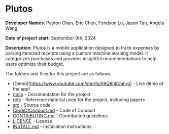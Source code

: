 # Plutos

**Developer Names**: Payton Chan, Eric Chen, Fondson Lu, Jason Tan, Angela Wang

**Date of project start**: September 9th, 2024

**Description**: Plutos is a mobile application designed to track expenses by parsing itemized receipts using a custom machine learning model. It categorizes purchases and provides insightful recommendations to help users optimize their budget.

The folders and files for this project are as follows:

- [Demo][https://www.youtube.com/shorts/h9Q8hjCmhrg] - Live demo of the app!
- [docs](https://github.com/PlutosCapstone/Plutos/tree/main/docs) - Documentation for the project
- [refs](https://github.com/PlutosCapstone/Plutos/tree/main/refs) - Reference material used for the project, including papers
- [src](https://github.com/PlutosCapstone/Plutos/tree/main/src) - Source code
- [CodeOfConduct.md](https://github.com/PlutosCapstone/Plutos/blob/main/CodeOfConduct.md) - Code of Conduct
- [CONTRIBUTING.md](https://github.com/PlutosCapstone/Plutos/blob/main/CONTRIBUTING.md) - Contribution guidelines
- [LICENSE](https://github.com/PlutosCapstone/Plutos/blob/main/LICENSE) - License
- [INSTALL.md](https://github.com/PlutosCapstone/Plutos/blob/main/INSTALL.md) - Installation instructions

